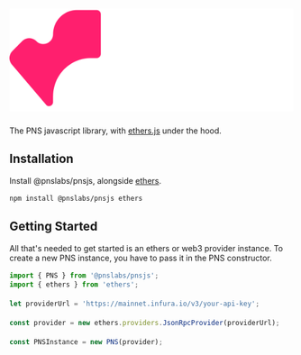 # ![PNSjs](https://raw.githubusercontent.com/pnslabs/pns-website/main/public/logo/pns.png)

The PNS javascript library, with [ethers.js](https://github.com/ethers-io/ethers.js) under the hood.

## Installation

Install @pnslabs/pnsjs, alongside [ethers](https://github.com/ethers-io/ethers.js).

```sh
npm install @pnslabs/pnsjs ethers
```

## Getting Started

All that's needed to get started is an ethers or web3 provider instance.
To create a new PNS instance, you have to pass it in the PNS constructor.

```js
import { PNS } from '@pnslabs/pnsjs';
import { ethers } from 'ethers';

let providerUrl = 'https://mainnet.infura.io/v3/your-api-key';

const provider = new ethers.providers.JsonRpcProvider(providerUrl);

const PNSInstance = new PNS(provider);
```
